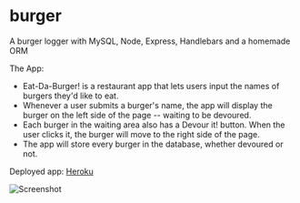 # burger
A burger logger with MySQL, Node, Express, Handlebars and a homemade ORM

The App:

* Eat-Da-Burger! is a restaurant app that lets users input the names of burgers they'd like to eat.
* Whenever a user submits a burger's name, the app will display the burger on the left side of the page -- waiting to be devoured.
* Each burger in the waiting area also has a Devour it! button. When the user clicks it, the burger will move to the right side of the page.
* The app will store every burger in the database, whether devoured or not.

Deployed app:
[Heroku](https://pure-refuge-98127.herokuapp.com/index)

![Screenshot](../burger/public/assets/img/screenshot.png)

